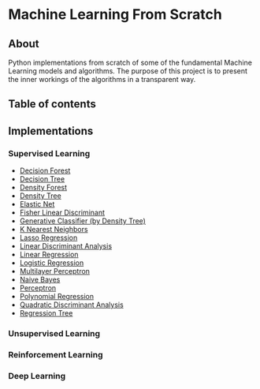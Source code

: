 # Machine Learning From Scratch

## About
Python implementations from scratch of some of the fundamental Machine Learning models and algorithms. 
The purpose of this project is to present the inner workings of the algorithms in a transparent way. 

## Table of contents

## Implementations
### Supervised Learning
- [Decision Forest](supervised_learning/decision_forest.py)
- [Decision Tree](supervised_learning/decision_tree.py)
- [Density Forest](supervised_learning/density_forest.py)
- [Density Tree](supervised_learning/density_tree.py)
- [Elastic Net](supervised_learning/regression.py)
- [Fisher Linear Discriminant](supervised_learning/fisher_linear_discriminant.py)
- [Generative Classifier (by Density Tree)](supervised_learning/generative_classifier.py)
- [K Nearest Neighbors](supervised_learning/k_nearest_neighbors.py)
- [Lasso Regression](supervised_learning/regression.py)
- [Linear Discriminant Analysis](supervised_learning/linear_discriminant_analysis.py)
- [Linear Regression](supervised_learning/regression.py)
- [Logistic Regression](supervised_learning/logistic_regression.py)
- [Multilayer Perceptron](supervised_learning/multilayer_perceptron.py)
- [Naive Bayes](supervised_learning/naive_bayes.py)
- [Perceptron](supervised_learning/perceptron.py)
- [Polynomial Regression](supervised_learning/regression.py)
- [Quadratic Discriminant Analysis](supervised_learning/quadratic_discriminant_analysis.py)
- [Regression Tree](supervised_learning/regression_tree.py)

### Unsupervised Learning

### Reinforcement Learning

### Deep Learning

